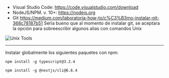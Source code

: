 - Visual Studio Code: https://code.visualstudio.com/download
- NodeJS/NPM. v. 10+: https://nodejs.org
- Git https://medium.com/laboratoria-how-to/c%C3%B3mo-instalar-git-368c78187b51
Sería bueno que al momento de instalar git, se aceptara la opción para sobreescribir algunos alias con comandos Unix 

![Unix Tools](https://i.imgur.com/JmE8E1K.png)



<hr/>
Instalar globalmente los siguientes paquetes con npm:


```npm install -g typescript@3.2.4```

```npm install -g @nestjs/cli@6.6.4```
